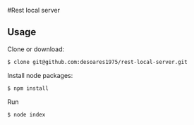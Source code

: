 #Rest local server

## Usage

Clone or download:
```bash
$ clone git@github.com:desoares1975/rest-local-server.git
```

Install node packages:
```bash
$ npm install
```
Run

```bash
$ node index
```